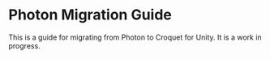 # Photon Migration Guide
This is a guide for migrating from Photon to Croquet for Unity. It is a work in progress.
